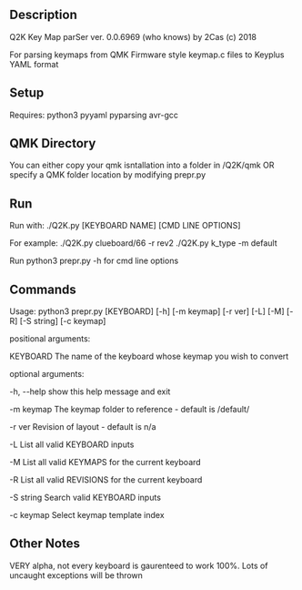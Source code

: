 ## Description

Q2K Key Map parSer ver. 0.0.6969 (who knows) by 2Cas (c) 2018

For parsing keymaps from QMK Firmware style keymap.c files to Keyplus YAML format


## Setup

Requires: python3 pyyaml pyparsing avr-gcc

## QMK Directory

You can either copy your qmk isntallation into a folder in /Q2K/qmk 
OR specify a QMK folder location by modifying prepr.py


## Run
Run with:
./Q2K.py [KEYBOARD NAME] [CMD LINE OPTIONS]

For example:
./Q2K.py clueboard/66 -r rev2
./Q2K.py k_type -m default

Run python3 prepr.py -h for cmd line options

## Commands
Usage: python3 prepr.py [KEYBOARD] [-h] [-m keymap] [-r ver] [-L] [-M] [-R] [-S string] [-c keymap] 

positional arguments:

  KEYBOARD    The name of the keyboard whose keymap you wish to convert

optional arguments:

  -h, --help  show this help message and exit

  -m keymap   The keymap folder to reference - default is /default/
  
  -r ver      Revision of layout - default is n/a
  
  -L          List all valid KEYBOARD inputs
  
  -M          List all valid KEYMAPS for the current keyboard
  
  -R          List all valid REVISIONS for the current keyboard
  
  -S string   Search valid KEYBOARD inputs
  
  -c keymap   Select keymap template index
  


## Other Notes


VERY alpha, not every keyboard is gaurenteed to work 100%. Lots of uncaught exceptions will be thrown
